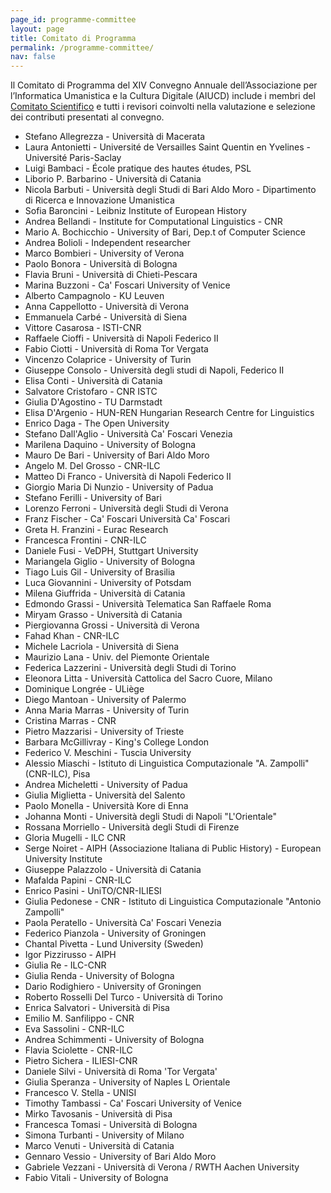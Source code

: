 ```yaml
---
page_id: programme-committee
layout: page
title: Comitato di Programma
permalink: /programme-committee/
nav: false
---
```


Il Comitato di Programma del XIV Convegno Annuale dell’Associazione per l’Informatica Umanistica e la Cultura Digitale (AIUCD) include i membri del [Comitato Scientifico](/scientific-committee/) e tutti i revisori coinvolti nella valutazione e selezione dei contributi presentati al convegno.

* Stefano Allegrezza - Università di Macerata
* Laura Antonietti - Université de Versailles Saint Quentin en Yvelines - Université Paris-Saclay
* Luigi Bambaci - École pratique des hautes études, PSL
* Liborio P. Barbarino - Università di Catania
* Nicola Barbuti - Università degli Studi di Bari Aldo Moro - Dipartimento di Ricerca e Innovazione Umanistica
* Sofia Baroncini - Leibniz Institute of European History
* Andrea Bellandi - Institute for Computational Linguistics - CNR
* Mario A. Bochicchio - University of Bari, Dep.t of Computer Science
* Andrea Bolioli - Independent researcher
* Marco Bombieri - University of Verona
* Paolo Bonora - Università di Bologna
* Flavia Bruni - Università di Chieti-Pescara
* Marina Buzzoni - Ca' Foscari University of Venice
* Alberto Campagnolo - KU Leuven
* Anna Cappellotto - Università di Verona
* Emmanuela Carbé - Università di Siena
* Vittore Casarosa - ISTI-CNR
* Raffaele Cioffi - Università di Napoli Federico II
* Fabio Ciotti - Università di Roma Tor Vergata
* Vincenzo Colaprice - University of Turin
* Giuseppe Consolo - Università degli studi di Napoli, Federico II
* Elisa Conti - Università di Catania
* Salvatore Cristofaro - CNR ISTC
* Giulia D'Agostino - TU Darmstadt
* Elisa D'Argenio - HUN-REN Hungarian Research Centre for Linguistics
* Enrico Daga - The Open University
* Stefano Dall'Aglio - Università Ca' Foscari Venezia
* Marilena Daquino - University of Bologna
* Mauro De Bari - University of Bari Aldo Moro
* Angelo M. Del Grosso - CNR-ILC
* Matteo Di Franco - Università di Napoli Federico II
* Giorgio Maria Di Nunzio - University of Padua
* Stefano Ferilli - University of Bari
* Lorenzo Ferroni - Università degli Studi di Verona
* Franz Fischer - Ca' Foscari Università Ca' Foscari
* Greta H. Franzini - Eurac Research
* Francesca Frontini - CNR-ILC
* Daniele Fusi - VeDPH, Stuttgart University
* Mariangela Giglio - University of Bologna
* Tiago Luis Gil - University of Brasilia
* Luca Giovannini - University of Potsdam
* Milena Giuffrida - Università di Catania
* Edmondo Grassi - Università Telematica San Raffaele Roma
* Miryam Grasso - Università di Catania
* Piergiovanna Grossi - Università di Verona
* Fahad Khan - CNR-ILC
* Michele Lacriola - Università di Siena
* Maurizio Lana - Univ. del Piemonte Orientale
* Federica Lazzerini - Università degli Studi di Torino
* Eleonora Litta - Università Cattolica del Sacro Cuore, Milano
* Dominique Longrée - ULiège
* Diego Mantoan - University of Palermo
* Anna Maria Marras - University of Turin
* Cristina Marras - CNR
* Pietro Mazzarisi - University of Trieste
* Barbara McGillivray - King's College London
* Federico V. Meschini - Tuscia University
* Alessio Miaschi - Istituto di Linguistica Computazionale "A. Zampolli" (CNR-ILC), Pisa
* Andrea Micheletti - University of Padua
* Giulia Miglietta - Università del Salento
* Paolo Monella - Università Kore di Enna
* Johanna Monti - Università degli Studi di Napoli "L'Orientale"
* Rossana Morriello - Università degli Studi di Firenze
* Gloria Mugelli - ILC CNR
* Serge Noiret - AIPH (Associazione Italiana di Public History) - European University Institute
* Giuseppe Palazzolo - Università di Catania
* Mafalda Papini - CNR-ILC
* Enrico Pasini - UniTO/CNR-ILIESI
* Giulia Pedonese - CNR - Istituto di Linguistica Computazionale "Antonio Zampolli"
* Paola Peratello - Università Ca' Foscari Venezia
* Federico Pianzola - University of Groningen
* Chantal Pivetta - Lund University (Sweden)
* Igor Pizzirusso - AIPH
* Giulia Re - ILC-CNR
* Giulia Renda - University of Bologna
* Dario Rodighiero - University of Groningen
* Roberto Rosselli Del Turco - Università di Torino
* Enrica Salvatori - Università di Pisa
* Emilio M. Sanfilippo - CNR
* Eva Sassolini - CNR-ILC
* Andrea Schimmenti - University of Bologna
* Flavia Sciolette - CNR-ILC
* Pietro Sichera - ILIESI-CNR
* Daniele Silvi - Università di Roma 'Tor Vergata'
* Giulia Speranza - University of Naples L Orientale
* Francesco V. Stella - UNISI
* Timothy Tambassi - Ca' Foscari University of Venice
* Mirko Tavosanis - Università di Pisa
* Francesca Tomasi - Università di Bologna
* Simona Turbanti - University of Milano
* Marco Venuti - Università di Catania
* Gennaro Vessio - University of Bari Aldo Moro
* Gabriele Vezzani - Università di Verona / RWTH Aachen University
* Fabio Vitali - University of Bologna